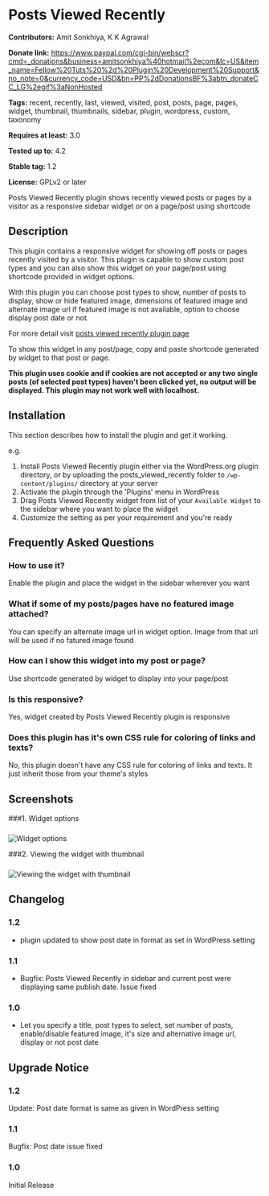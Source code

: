 # Posts Viewed Recently #
**Contributors:** Amit Sonkhiya, K K Agrawal
  
**Donate link:** https://www.paypal.com/cgi-bin/webscr?cmd=_donations&business=amitsonkhiya%40hotmail%2ecom&lc=US&item_name=Fellow%20Tuts%20%2d%20Plugin%20Development%20Support&no_note=0&currency_code=USD&bn=PP%2dDonationsBF%3abtn_donateCC_LG%2egif%3aNonHosted
  
**Tags:** recent, recently, last, viewed, visited, post, posts, page, pages, widget, thumbnail, thumbnails, sidebar, plugin, wordpress, custom, taxonomy
  
**Requires at least:** 3.0
  
**Tested up to:** 4.2
  
**Stable tag:** 1.2
  
**License:** GPLv2 or later
  

Posts Viewed Recently plugin shows recently viewed posts or pages by a visitor as a responsive sidebar widget or on a page/post using shortcode

## Description ##

This plugin contains a responsive widget for showing off posts or pages recently visited by a visitor. This plugin is capable to show custom post types and you can also show this widget on your page/post using shortcode provided in widget options.

With this plugin you can choose post types to show, number of posts to display, show or hide featured image, dimensions of featured image and alternate image url if featured image is not available, option to choose display post date or not. 

For more detail visit <a href="http://dev.fellowtuts.com/posts-viewed-recently-plugin/">posts viewed recently plugin page</a>

To show this widget in any post/page, copy and paste shortcode generated by widget to that post or page. 

<strong>This plugin uses cookie and if cookies are not accepted or any two single posts (of selected post types) haven't been clicked yet, no output will be displayed. This plugin may not work well with localhost.</strong>


## Installation ##

This section describes how to install the plugin and get it working.

e.g.

1. Install Posts Viewed Recently plugin either via the WordPress.org plugin directory, or by uploading the posts_viewed_recently folder to `/wp-content/plugins/` directory at your server
2. Activate the plugin through the 'Plugins' menu in WordPress
3. Drag Posts Viewed Recently widget from list of your `Available Widget` to the sidebar where you want to place the widget
4. Customize the setting as per your requirement and you're ready


## Frequently Asked Questions ##

### How to use it? ###
Enable the plugin and place the widget in the sidebar wherever you want

### What if some of my posts/pages have no featured image attached? ###
You can specify an alternate image url in widget option. Image from that url will be used if no fatured image found

### How can I show this widget into my post or page? ###
Use shortcode generated by widget to display into your page/post

### Is this responsive? ###
Yes, widget created by Posts Viewed Recently plugin is responsive

### Does this plugin has it's own CSS rule for coloring of links and texts? ###
No, this plugin doesn't have any CSS rule for coloring of links and texts. It just inherit those from your theme's styles 

## Screenshots ##
###1. Widget options
###
![Widget options
](https://s.w.org/plugins/posts-viewed-recently/screenshot-1.png)

###2. Viewing the widget with thumbnail
###
![Viewing the widget with thumbnail
](https://s.w.org/plugins/posts-viewed-recently/screenshot-2.png)


## Changelog ##

### 1.2 ###
* plugin updated to show post date in format as set in WordPress setting

### 1.1 ###
* Bugfix: Posts Viewed Recently in sidebar and current post were displaying same publish date. Issue fixed

### 1.0 ###
* Let you specify a title, post types to select, set number of posts, enable/disable featured image, it's size and alternative image url, display or not post date


## Upgrade Notice ##

### 1.2 ###
Update: Post date format is same as given in WordPress setting

### 1.1 ###
Bugfix: Post date issue fixed

### 1.0 ###
Initial Release
